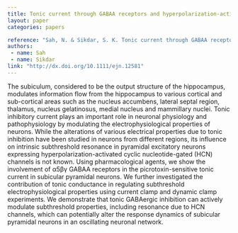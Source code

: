 ```yaml
---
title: Tonic current through GABAA receptors and hyperpolarization-activated cyclic nucleotide-gated channels modulate resonance properties of rat subicular pyramidal neurons
layout: paper
categories: papers

reference: "Sah, N. & Sikdar, S. K. Tonic current through GABAA receptors and hyperpolarization-activated cyclic nucleotide-gated channels modulate resonance properties of rat subicular pyramidal neurons. Eur J Neurosci 40, 2241–2254 (2014)"
authors: 
 - name: Sah
 - name: Sikdar
link: "http://dx.doi.org/10.1111/ejn.12581"
---
```


The subiculum, considered to be the output structure of the hippocampus, modulates information flow from the hippocampus to various cortical and sub-cortical areas such as the nucleus accumbens, lateral septal region, thalamus, nucleus gelatinosus, medial nucleus and mammillary nuclei. Tonic inhibitory current plays an important role in neuronal physiology and pathophysiology by modulating the electrophysiological properties of neurons. While the alterations of various electrical properties due to tonic inhibition have been studied in neurons from different regions, its influence on intrinsic subthreshold resonance in pyramidal excitatory neurons expressing hyperpolarization-activated cyclic nucleotide-gated (HCN) channels is not known. Using pharmacological agents, we show the involvement of α5βγ GABAA receptors in the picrotoxin-sensitive tonic current in subicular pyramidal neurons. We further investigated the contribution of tonic conductance in regulating subthreshold electrophysiological properties using current clamp and dynamic clamp experiments. We demonstrate that tonic GABAergic inhibition can actively modulate subthreshold properties, including resonance due to HCN channels, which can potentially alter the response dynamics of subicular pyramidal neurons in an oscillating neuronal network.
